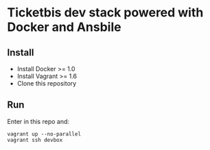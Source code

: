 
Ticketbis dev stack powered with Docker and Ansbile
====================================================

Install
-------

* Install Docker >= 1.0
* Install Vagrant >= 1.6
* Clone this repository

Run
---

Enter in this repo and:

    vagrant up --no-parallel
    vagrant ssh devbox

